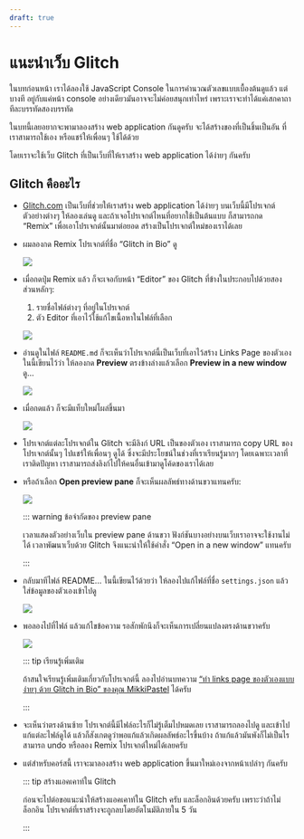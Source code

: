 ```yaml
---
draft: true
---
```


# แนะนำเว็บ Glitch

ในบทก่อนหน้า
เราได้ลองใช้ JavaScript Console ในการคำนวณตัวเลขแบบเบื้องต้นดูแล้ว
แต่บางที อยู่กับแค่หน้า console อย่างเดียวมันอาจจะไม่ค่อยสนุกเท่าไหร่
เพราะเราจะทำได้แค่เสกคาถาทีละบรรทัดสองบรรทัด

ในบทนี้เลยอยากจะพามาลองสร้าง web application กันดูครับ
จะได้สร้างของที่เป็นชิ้นเป็นอัน ที่เราสามารถใช้เอง หรือแชร์ให้เพื่อนๆ ใช้ได้ด้วย

โดยเราจะใช้เว็บ Glitch ที่เป็นเว็บที่ให้เราสร้าง web application ได้ง่ายๆ กันครับ

## Glitch คืออะไร

- [Glitch.com](https://glitch.com/)
  เป็นเว็บที่ช่วยให้เราสร้าง web application ได้ง่ายๆ
  บนเว็บนี้มีโปรเจกต์ตัวอย่างต่างๆ ให้ลองเล่นดู
  และถ้าเจอโปรเจกต์ไหนที่อยากใช้เป็นต้นแบบ ก็สามารถกด “Remix” เพื่อเอาโปรเจกต์นั้นมาต่อยอด สร้างเป็นโปรเจกต์ใหม่ของเราได้เลย

- ผมลองกด Remix โปรเจกต์ที่ชื่อ “Glitch in Bio” ดู

  ![](https://im.dt.in.th/ipfs/bafybeihgsjsudgce4yf7t7oulpfbqd2effxytfuw47wy3ub4mjoyb4ytte/image.webp)

- เมื่อกดปุ่ม Remix แล้ว
  ก็จะเจอกับหน้า “Editor” ของ Glitch
  ที่ข้างในประกอบไปด้วยสองส่วนหลักๆ:

  1. รายชื่อไฟล์ต่างๆ ที่อยู่ในโปรเจกต์
  2. ตัว Editor ที่เอาไว้ใช้แก้ไขเนื้อหาในไฟล์ที่เลือก

  ![](https://im.dt.in.th/ipfs/bafybeia4cjscbkdgtxbhmqeq34gvp74kvbnvc4f5ukvyytnrjiehwntcja/image.webp)

- อ่านดูในไฟล์ `README.md` ก็จะเห็นว่าโปรเจกต์นี้เป็นเว็บที่เอาไว้สร้าง Links Page ของตัวเอง
  ในนี้เขียนไว้ว่า ให้ลองกด **Preview** ตรงข้างล่างแล้วเลือก **Preview in a new window** ดู…

  ![](https://im.dt.in.th/ipfs/bafybeihzfku47uwftiv25y65in7mgausuu4vxmpvppgyyvy75iavh73jvm/image.webp)

- เมื่อกดแล้ว ก็จะมีแท็บใหม่โผล่ขึ้นมา

  ![](https://im.dt.in.th/ipfs/bafybeieiqvwmfiekd44omji2ahlhr77n6ilctkpcx24naz5fqj65p26x5u/Screenshot_20230901_134901.webp)

- โปรเจกต์แต่ละโปรเจกต์ใน Glitch จะมีลิงก์ URL เป็นของตัวเอง
  เราสามารถ copy URL ของโปรเจกต์นั้นๆ ไปแชร์ให้เพื่อนๆ ดูได้
  ซึ่งจะมีประโยชน์ในช่วงที่เราเรียนรู้มากๆ โดยเฉพาะเวลาที่เราติดปัญหา เราสามารถส่งลิงก์ไปให้คนอื่นเข้ามาดูโค้ดของเราได้เลย

- หรือถ้าเลือก **Open preview pane** ก็จะเห็นผลลัพธ์ทางด้านขวาแทนครับ:

  ![](https://im.dt.in.th/ipfs/bafybeigd7cs5pmfyockxdcjj2dltlqedxl7g72bbii3rmc6wq3ncv5dn5m/image.webp)

  ::: warning ข้อจำกัดของ preview pane

  เวลาแสดงตัวอย่างเว็บใน preview pane ด้านขวา ฟังก์ชันบางอย่างบนเว็บเราอาจจะใช้งานไม่ได้
  เวลาพัฒนาเว็บด้วย Glitch จึงแนะนำให้ใช้คำสั่ง “Open in a new window” แทนครับ

  :::

- กลับมาทีไฟล์ README…
  ในนี้เขียนไว้ด้วยว่า
  ให้ลองไปแก้ไฟล์ที่ชื่อ `settings.json` แล้วใส่ข้อมูลของตัวเองเข้าไปดู

  ![](https://im.dt.in.th/ipfs/bafybeie7xbynwhxbhwky7wblxfmhok6ise325nc7r246amxtwo2tsi5h34/image.webp)

- พอลองไปที่ไฟล์ แล้วแก้ไขข้อความ
  รอสักพักนึงก็จะเห็นการเปลี่ยนแปลงตรงด้านขวาครับ

  ![](https://im.dt.in.th/ipfs/bafybeigbvaq6btp7lrv2xwg65wzisqj354tfk3orqecvfu53uvx74iemya/image.webp)

  ::: tip เรียนรู้เพิ่มเติม

  ถ้าสนใจเรียนรู้เพิ่มเติมเกี่ยวกับโปรเจกต์นี้ ลองไปอ่านบทความ [“ทำ links page ของตัวเองแบบง่ายๆ ด้วย Glitch in Bio” ของคุณ MikkiPastel](https://www.mikkipastel.com/my-bio-website-by-glitch-in-bio/) ได้ครับ

  :::

- จะเห็นว่าตรงด้านซ้าย โปรเจกต์นี้มีไฟล์อะไรก็ไม่รู้เต็มไปหมดเลย
  เราสามารถลองไปดู และเข้าไปแก้แต่ละไฟล์ดูได้ แล้วก็สังเกตดูว่าพอแก้แล้วเกิดผลลัพธ์อะไรขึ้นบ้าง
  ถ้าแก้แล้วมันพังก็ไม่เป็นไร สามารถ undo หรือลอง Remix โปรเจกต์ใหม่ได้เลยครับ

- แต่สำหรับคอร์สนี้
  เราจะมาลองสร้าง web application ขึ้นมาใหม่เองจากหน้าเปล่าๆ กันครับ

  ::: tip สร้างแอคเคาท์ใน Glitch

  ก่อนจะไปต่อขอแนะนำให้สร้างแอคเคาท์ใน Glitch ครับ และล็อกอินด้วยครับ
  เพราะว่าถ้าไม่ล็อกอิน โปรเจกต์ที่เราสร้างจะถูกลบโดยอัตโนมัติภายใน 5 วัน

  :::
